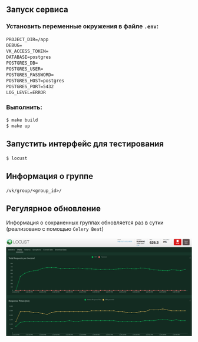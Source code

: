 ## Запуск сервиса

### Установить переменные окружения в файле `.env`:
```
PROJECT_DIR=/app
DEBUG=
VK_ACCESS_TOKEN=
DATABASE=postgres
POSTGRES_DB=
POSTGRES_USER=
POSTGRES_PASSWORD=
POSTGRES_HOST=postgres
POSTGRES_PORT=5432
LOG_LEVEL=ERROR
```

### Выполнить:
```
$ make build
$ make up
```

## Запустить интерфейс для тестирования
```
$ locust
```

## Информация о группе
```
/vk/group/<group_id>/
```

## Регулярное обновление
Информация о сохраненных группах обновляется раз в сутки (реализовано с помощью `Celery Beat`)


![image](https://github.com/V-ampire/noodle_test_task/blob/master/test.png)

